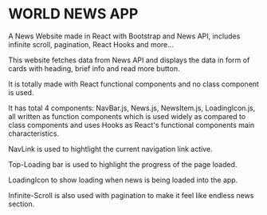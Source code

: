 # WORLD NEWS APP
A News Website made in React with Bootstrap and News API, includes infinite scroll, pagination, React Hooks and more...

This website fetches data from News API and displays the data in form of cards with heading, brief info and read more button.

It is totally made with React functional components and no class component is used.

It has total 4 components: NavBar.js, News.js, NewsItem.js, LoadingIcon.js, all written as function components which is used widely as compared to class components and uses Hooks as React's functional components main characteristics.

NavLink is used to hightlight the current navigation link active.

Top-Loading bar is used to highlight the progress of the page loaded.

LoadingIcon to show loading when news is being loaded into the app.

Infinite-Scroll is also used with pagination to make it feel like endless news section.
